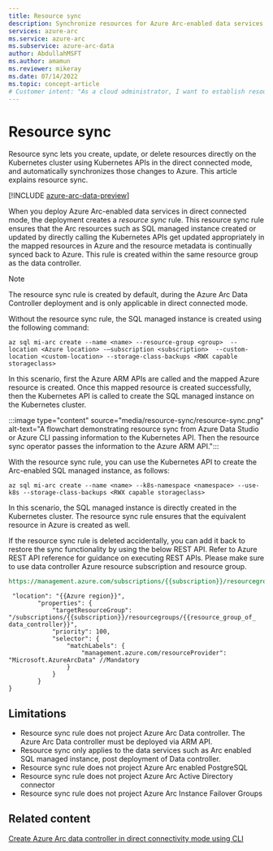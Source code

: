 ```yaml
---
title: Resource sync
description: Synchronize resources for Azure Arc-enabled data services in directly connected mode
services: azure-arc
ms.service: azure-arc
ms.subservice: azure-arc-data
author: AbdullahMSFT
ms.author: amamun
ms.reviewer: mikeray
ms.date: 07/14/2022
ms.topic: concept-article
# Customer intent: "As a cloud administrator, I want to establish resource synchronization between Kubernetes and Azure for Arc-enabled data services, so that I can manage resources efficiently and ensure accurate mapping between the two environments."
---
```


# Resource sync

Resource sync lets you create, update, or delete resources directly on the Kubernetes cluster using Kubernetes APIs in the direct connected mode, and automatically synchronizes those changes to Azure. This article explains resource sync.

[!INCLUDE [azure-arc-data-preview](./includes/azure-arc-data-preview.md)]

When you deploy Azure Arc-enabled data services in direct connected mode, the deployment creates a *resource sync* rule. This resource sync rule ensures that the Arc resources such as SQL managed instance created or updated by directly calling the Kubernetes APIs get updated appropriately in the mapped resources in Azure and the resource metadata is continually synced back to Azure. This rule is created within the same resource group as the data controller. 

  > [!NOTE]
  > The resource sync rule is created by default, during the Azure Arc Data Controller deployment and is only applicable in direct connected mode.

Without the resource sync rule, the SQL managed instance is created using the following command:

```azurecli
az sql mi-arc create --name <name> --resource-group <group>  --location <Azure location> -–subscription <subscription>  --custom-location <custom-location> --storage-class-backups <RWX capable storageclass>
```

In this scenario, first the Azure ARM APIs are called and the mapped Azure resource is created. Once this mapped resource is created successfully, then the Kubernetes API is called to create the SQL managed instance on the Kubernetes cluster. 

:::image type="content" source="media/resource-sync/resource-sync.png" alt-text="A flowchart demonstrating resource sync from Azure Data Studio or Azure CLI passing information to the Kubernetes API. Then the resource sync operator passes the information to the Azure ARM API.":::

With the resource sync rule, you can use the Kubernetes API to create the Arc-enabled SQL managed instance, as follows:

```azurecli
az sql mi-arc create --name <name> --k8s-namespace <namespace> --use-k8s --storage-class-backups <RWX capable storageclass>
```

In this scenario, the SQL managed instance is directly created in the Kubernetes cluster. The resource sync rule ensures that the equivalent resource in Azure is created as well. 

If the resource sync rule is deleted accidentally, you can add it back to restore the sync functionality by using the below REST API. Refer to Azure REST API reference for  guidance on executing REST APIs. Please make sure to use data controller Azure resource subscription and resource group.


```rest
https://management.azure.com/subscriptions/{{subscription}}/resourcegroups/{{resource_group}}/providers/microsoft.extendedlocation/customlocations/{{custom_location_name}}/resourcesyncrules/defaultresourcesyncrule?api-version=2021-08-31-preview
```



```azurecli
 "location": "{{Azure region}}",
        "properties": {
            "targetResourceGroup": "/subscriptions/{{subscription}}/resourcegroups/{{resource_group_of_ data_controller}}",
            "priority": 100,
            "selector": {
                "matchLabels": {
                    "management.azure.com/resourceProvider": "Microsoft.AzureArcData" //Mandatory 
                }
            }
        }
}
```

## Limitations

- Resource sync rule does not project Azure Arc Data controller. The Azure Arc Data controller must be deployed via ARM API. 
- Resource sync only applies to the data services such as Arc enabled SQL managed instance, post deployment of Data controller. 
- Resource sync rule does not project Azure Arc enabled PostgreSQL
- Resource sync rule does not project Azure Arc Active Directory connector
- Resource sync rule does not project Azure Arc Instance Failover Groups

## Related content

[Create Azure Arc data controller in direct connectivity mode using CLI](create-data-controller-direct-cli.md)


